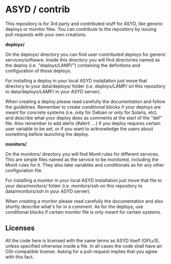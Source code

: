 ASYD / contrib
=============

This repository is for 3rd party and contributed stuff for ASYD, like generic deploys or monitor files. You can contribute to the repository by issuing pull-requests with your own creations.

**deploys/**

On the deploys/ directory you can find user-contributed deploys for generic services/software. Inside this directory you will find directories named as the deploy (i.e. "deploys/LAMP/") containing the definitions and configuration of those deploys.

For installing a deploy in your local ASYD installation just move that directory to your data/deploys/ folder (i.e. deploys/LAMP/ on this repository to data/deploys/LAMP/ in your ASYD server).

When creating a deploy please read carefully the documentation and follow the guidelines. Remember to create conditional blocks if your deploys are meant for concrete systems (i.e. only for Debian or only for Solaris, etc), and describe what your deploy does as comments at the start of the "def" file. Also remember to add alerts (#alert: ...) if you deploy requires certain user variable to be set, or if you want to acknowledge the users about something before launching the deploy.

**monitors/**

On the monitors/ directory you will find Monit rules for different services. This are simple files named as the service to be monitored, including the Monit rules for it. They also take variables and conditionals as for any other configuration file.

For installing a monitor in your local ASYD installation just move that file to your dara/monitors/ folder (i.e. monitors/ssh on this repository to data/monitors/ssh in your ASYD server).

When creating a monitor please read carefully the documentation and also shortly describe what's for in a comment. As for the deploys, use conditional blocks if certain monitor file is only meant for certain systems.

Licenses
--------

All the code here is licensed with the same terms as ASYD itself (GPLv3), unless specified otherwise inside a file. In all cases the code shall have an OSI-compatible license. Asking for a pull-request implies that you agree with this fact.
